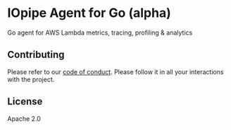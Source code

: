 # IOpipe Agent for Go (alpha)
Go agent for AWS Lambda metrics, tracing, profiling &amp; analytics

## Contributing

Please refer to our [code of conduct](https://github.com/iopipe/iopipe-go/blob/master/CODE_OF_CONDUCT.md). Please follow it in all your interactions with the project.

## License

Apache 2.0
